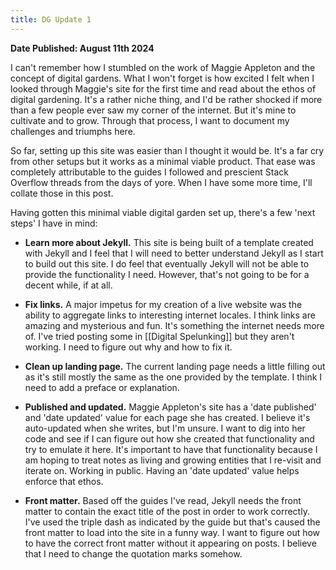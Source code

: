 ```yaml
---
title: DG Update 1
---
```


**Date Published: August 11th 2024**

I can't  remember how I stumbled on the work of Maggie Appleton and the concept of digital gardens. What I won't forget is how excited I felt  when I looked through Maggie's site for the first time and read about the ethos of digital gardening. It's a rather niche thing, and I'd be rather shocked if more than a few people ever saw my corner of the internet. But it's mine to cultivate and to grow. Through that process, I want to document my challenges and triumphs here.

So far, setting up this site was easier than I thought it would be. It's a far cry from other setups but it works as a minimal viable product. That ease was completely attributable to the guides I followed and prescient Stack Overflow threads from the days of yore. When I have some more time, I'll collate those in this post. 

Having gotten this minimal viable digital garden set up, there's a few 'next steps' I have in mind:
- **Learn more about Jekyll.** This site is being built of a template created with Jekyll and I feel that I will need to better understand Jekyll as I start to build out this site. I do feel that eventually Jekyll will not be able to provide the functionality I need. However, that's not going to be for a decent while, if at all.

- **Fix links.** A major impetus for my creation of a live website was the ability to aggregate links to interesting internet locales. I think links are amazing and mysterious and fun. It's something the internet needs more of. I've tried posting some in [[Digital Spelunking]] but they aren't working. I need to figure out why and how to fix it.

- **Clean up landing page.** The current landing page needs a little filling out as it's still mostly the same as the one provided by the template. I think I need to add a preface or explanation. 

- **Published and updated.** Maggie Appleton's site has a 'date published' and 'date updated' value for each page she has created. I believe it's auto-updated when she writes, but I'm unsure. I want to dig into her code and see if I can figure out how she created that functionality and try to emulate it here. It's important to have that functionality because I am hoping to treat notes as living and growing entities that I re-visit and iterate on. Working in public. Having an 'date updated' value helps enforce that ethos. 

- **Front matter.**  Based off the guides I've read, Jekyll needs the front matter to contain the exact title of the post in order to work correctly. I've used the triple dash as indicated by the guide but that's caused the front matter to load into the site in a funny way. I want to figure out how to have the correct front matter without it appearing on posts. I believe that I need to change the quotation marks somehow. 

